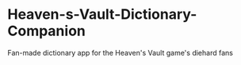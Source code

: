 # Heaven-s-Vault-Dictionary-Companion
Fan-made dictionary app for the Heaven's Vault game's diehard fans
